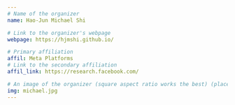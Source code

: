 ```yaml
---
# Name of the organizer
name: Hao-Jun Michael Shi

# Link to the organizer's webpage
webpage: https://hjmshi.github.io/

# Primary affiliation
affil: Meta Platforms
# Link to the secondary affiliation
affil_link: https://research.facebook.com/

# An image of the organizer (square aspect ratio works the best) (place in the `assets/img/organizers` directory)
img: michael.jpg
---
```


